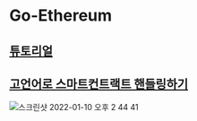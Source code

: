 # Go-Ethereum

## [튜토리얼](https://github.com/myungsworld/ethereum/tree/main/go/tutorial)

## [고언어로 스마트컨트랙트 핸들링하기]()

![스크린샷 2022-01-10 오후 2 44 41](https://user-images.githubusercontent.com/56465854/148722696-f2b1fd9e-ef24-41db-8eda-a91a44edab63.png)


